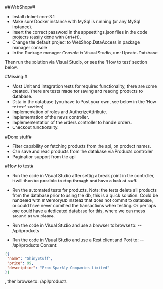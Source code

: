 ##WebShop##

- Install dotnet core 3.1
- Make sure Docker instance with MySql is running (or any MySql instance).
- Insert the correct password in the appsettings.json files in the code projects (easily done with Ctrl+H).
- Change the default project to WebShop.DataAccess in package manager console
- In the Package manager Console in Visual Studio, run:
Update-Database

Then run the solution via Visual Studio, or see the 'How to test' section below.

#Missing:#
- Most Unit and integration tests for required functionality, there are some created. There are tests made for saving and reading products to database.
- Data in the database (you have to Post your own, see below in the 'How to test' section).
- Implementation of roles and AuthorizeAttribute.
- Implementation of the news controller.
- Implemententation of the orders controller to handle orders.
- Checkout functionality.

#Done stuff#
- Filter capability on fetching products from the api, on product names.
- Can save and read products from the database via Products controller
- Pagination support from the api


#How to test#
- Run the code in Visual Studio after settig a break point in the controller, it will then be possible to step through and have a look at stuff.
- Run the automated tests for products. Note: the tests delete all products from the database prior to using the db, this is a quick solution. Could be handeled with InMemoryDb instead that does not commit to database, or could have never comitted the transactions when testing. Or perhaps one could have a dedicated database for this, where we can mess around as we please.
- Run the code in Visual Studio and use a browser to browse to:
 -- /api/products
 
- Run the code in Visual Studio and use a Rest client and Post to:
 -- /api/products
 Content:
 ```json
[{
  "name": "ShinyStuff",
  "price": 99,
  "description": "From Sparkly Companies Limited"
}]
```
 , then browse to: /api/products

